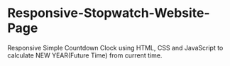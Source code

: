 # Responsive-Stopwatch-Website-Page
Responsive Simple Countdown Clock using HTML, CSS and JavaScript to calculate NEW YEAR(Future Time) from current time.
